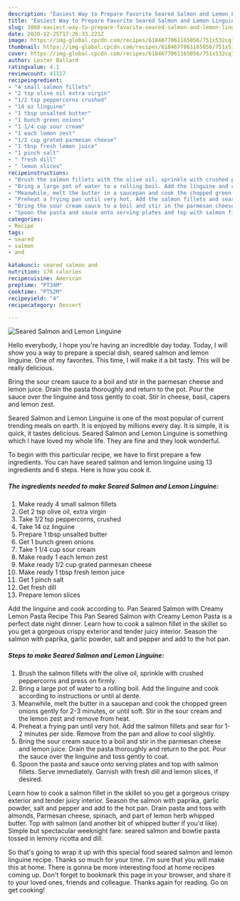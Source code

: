 ```yaml
---
description: "Easiest Way to Prepare Favorite Seared Salmon and Lemon Linguine"
title: "Easiest Way to Prepare Favorite Seared Salmon and Lemon Linguine"
slug: 3868-easiest-way-to-prepare-favorite-seared-salmon-and-lemon-linguine
date: 2020-12-25T17:26:33.221Z
image: https://img-global.cpcdn.com/recipes/6184677061165056/751x532cq70/seared-salmon-and-lemon-linguine-recipe-main-photo.jpg
thumbnail: https://img-global.cpcdn.com/recipes/6184677061165056/751x532cq70/seared-salmon-and-lemon-linguine-recipe-main-photo.jpg
cover: https://img-global.cpcdn.com/recipes/6184677061165056/751x532cq70/seared-salmon-and-lemon-linguine-recipe-main-photo.jpg
author: Lester Ballard
ratingvalue: 4.1
reviewcount: 41117
recipeingredient:
- "4 small salmon fillets"
- "2 tsp olive oil extra virgin"
- "1/2 tsp peppercorns crushed"
- "14 oz linguine"
- "1 tbsp unsalted butter"
- "1 bunch green onions"
- "1 1/4 cup sour cream"
- "1 each lemon zest"
- "1/2 cup grated parmesan cheese"
- "1 tbsp fresh lemon juice"
- "1 pinch salt"
- " fresh dill"
- " lemon slices"
recipeinstructions:
- "Brush the salmon fillets with the olive oil, sprinkle with crushed peppercorns and press on firmly."
- "Bring a large pot of water to a rolling boil. Add the linguine and cook according to instructions or until al dente."
- "Meanwhile, melt the butter in a saucepan and cook the chopped green onions gently for 2-3 minutes, or until soft. Stir in the sour cream and the lemon zest and remove from heat."
- "Preheat a frying pan until very hot. Add the salmon fillets and sear for 1-2 minutes per side. Remove from the pan and allow to cool slightly."
- "Bring the sour cream sauce to a boil and stir in the parmesan cheese and lemon juice. Drain the pasta thoroughly and return to the pot. Pour the sauce over the linguine and toss gently to coat."
- "Spoon the pasta and sauce onto serving plates and top with salmon fillets. Serve immediately. Garnish with fresh dill and lemon slices, if desired."
categories:
- Recipe
tags:
- seared
- salmon
- and

katakunci: seared salmon and 
nutrition: 170 calories
recipecuisine: American
preptime: "PT34M"
cooktime: "PT52M"
recipeyield: "4"
recipecategory: Dessert

---
```



![Seared Salmon and Lemon Linguine](https://img-global.cpcdn.com/recipes/6184677061165056/751x532cq70/seared-salmon-and-lemon-linguine-recipe-main-photo.jpg)

Hello everybody, I hope you're having an incredible day today. Today, I will show you a way to prepare a special dish, seared salmon and lemon linguine. One of my favorites. This time, I will make it a bit tasty. This will be really delicious.

Bring the sour cream sauce to a boil and stir in the parmesan cheese and lemon juice. Drain the pasta thoroughly and return to the pot. Pour the sauce over the linguine and toss gently to coat. Stir in cheese, basil, capers and lemon zest.

Seared Salmon and Lemon Linguine is one of the most popular of current trending meals on earth. It is enjoyed by millions every day. It is simple, it is quick, it tastes delicious. Seared Salmon and Lemon Linguine is something which I have loved my whole life. They are fine and they look wonderful.


To begin with this particular recipe, we have to first prepare a few ingredients. You can have seared salmon and lemon linguine using 13 ingredients and 6 steps. Here is how you cook it.

<!--inarticleads1-->

##### The ingredients needed to make Seared Salmon and Lemon Linguine:

1. Make ready 4 small salmon fillets
1. Get 2 tsp olive oil, extra virgin
1. Take 1/2 tsp peppercorns, crushed
1. Take 14 oz linguine
1. Prepare 1 tbsp unsalted butter
1. Get 1 bunch green onions
1. Take 1 1/4 cup sour cream
1. Make ready 1 each lemon zest
1. Make ready 1/2 cup grated parmesan cheese
1. Make ready 1 tbsp fresh lemon juice
1. Get 1 pinch salt
1. Get  fresh dill
1. Prepare  lemon slices


Add the linguine and cook according to. Pan Seared Salmon with Creamy Lemon Pasta Recipe This Pan Seared Salmon with Creamy Lemon Pasta is a perfect date night dinner. Learn how to cook a salmon fillet in the skillet so you get a gorgeous crispy exterior and tender juicy interior. Season the salmon with paprika, garlic powder, salt and pepper and add to the hot pan. 

<!--inarticleads2-->

##### Steps to make Seared Salmon and Lemon Linguine:

1. Brush the salmon fillets with the olive oil, sprinkle with crushed peppercorns and press on firmly.
1. Bring a large pot of water to a rolling boil. Add the linguine and cook according to instructions or until al dente.
1. Meanwhile, melt the butter in a saucepan and cook the chopped green onions gently for 2-3 minutes, or until soft. Stir in the sour cream and the lemon zest and remove from heat.
1. Preheat a frying pan until very hot. Add the salmon fillets and sear for 1-2 minutes per side. Remove from the pan and allow to cool slightly.
1. Bring the sour cream sauce to a boil and stir in the parmesan cheese and lemon juice. Drain the pasta thoroughly and return to the pot. Pour the sauce over the linguine and toss gently to coat.
1. Spoon the pasta and sauce onto serving plates and top with salmon fillets. Serve immediately. Garnish with fresh dill and lemon slices, if desired.


Learn how to cook a salmon fillet in the skillet so you get a gorgeous crispy exterior and tender juicy interior. Season the salmon with paprika, garlic powder, salt and pepper and add to the hot pan. Drain pasta and toss with almonds, Parmesan cheese, spinach, and part of lemon herb whipped butter. Top with salmon (and another bit of whipped butter if you&#39;d like). Simple but spectacular weeknight fare: seared salmon and bowtie pasta tossed in lemony ricotta and dill. 

So that's going to wrap it up with this special food seared salmon and lemon linguine recipe. Thanks so much for your time. I'm sure that you will make this at home. There is gonna be more interesting food at home recipes coming up. Don't forget to bookmark this page in your browser, and share it to your loved ones, friends and colleague. Thanks again for reading. Go on get cooking!
